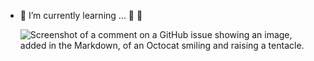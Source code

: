 - 🌱 I’m currently learning ... :t-rex: :new_moon_with_face:
  
    ![Screenshot of a comment on a GitHub issue showing an image, added in the Markdown, of an Octocat smiling and raising a tentacle.](https://cdn.donmai.us/original/80/4c/804c69acbd052af2eba23b5da1801788.gif)
 


<!---
Ichkko/Ichkko is a ✨ special ✨ repository because its `README.md` (this file) appears on your GitHub profile.
You can click the Preview link to take a look at your changes.
--->
